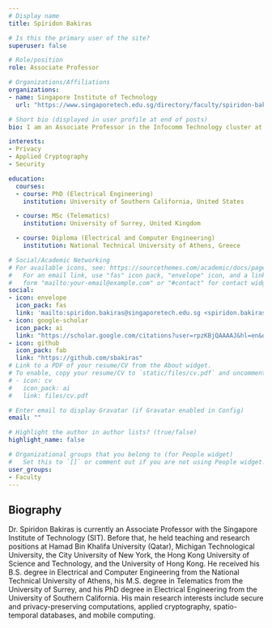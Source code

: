 ```yaml
---
# Display name
title: Spiridon Bakiras

# Is this the primary user of the site?
superuser: false

# Role/position
role: Associate Professor

# Organizations/Affiliations
organizations:
- name: Singapore Institute of Technology
  url: "https://www.singaporetech.edu.sg/directory/faculty/spiridon-bakiras"

# Short bio (displayed in user profile at end of posts) 
bio: I am an Associate Professor in the Infocomm Technology cluster at Singapore Institute of Technology. Before that, I held teaching and research positions at Hamad Bin Khalifa University (Qatar), Michigan Technological University, the City University of New York, the Hong Kong University of Science and Technology, and the University of Hong Kong. I received my B.S. degree in Electrical and Computer Engineering from the National Technical University of Athens, my M.S. degree in Telematics from the University of Surrey, and my PhD degree in Electrical Engineering from the University of Southern California. My main research interests include secure and privacy-preserving computations, applied cryptography, spatio-temporal databases, and mobile computing.

interests:
- Privacy
- Applied Cryptography
- Security

education:
  courses:
  - course: PhD (Electrical Engineering)
    institution: University of Southern California, United States

  - course: MSc (Telematics)
    institution: University of Surrey, United Kingdom

  - course: Diploma (Electrical and Computer Engineering)
    institution: National Technical University of Athens, Greece

# Social/Academic Networking
# For available icons, see: https://sourcethemes.com/academic/docs/page-builder/#icons
#   For an email link, use "fas" icon pack, "envelope" icon, and a link in the
#   form "mailto:your-email@example.com" or "#contact" for contact widget.
social:
- icon: envelope
  icon_pack: fas
  link: 'mailto:spiridon.bakiras@singaporetech.edu.sg <spiridon.bakiras@singaporetech.edu.sg'
- icon: google-scholar
  icon_pack: ai
  link: "https://scholar.google.com/citations?user=rpzKBjQAAAAJ&hl=en&oi=ao"
- icon: github
  icon_pack: fab
  link: "https://github.com/sbakiras"
# Link to a PDF of your resume/CV from the About widget.
# To enable, copy your resume/CV to `static/files/cv.pdf` and uncomment the lines below.
# - icon: cv
#   icon_pack: ai
#   link: files/cv.pdf

# Enter email to display Gravatar (if Gravatar enabled in Config)
email: ""

# Highlight the author in author lists? (true/false)
highlight_name: false

# Organizational groups that you belong to (for People widget)
#   Set this to `[]` or comment out if you are not using People widget.
user_groups:
- Faculty
---
```


## <span style="font-size: 1.25rem  ;">**Biography**</span>

<span style="font-size: 0.9rem  ;">Dr. Spiridon Bakiras is currently an Associate Professor with the Singapore Institute of Technology (SIT). Before that, he held teaching and research positions at Hamad Bin Khalifa University (Qatar), Michigan Technological University, the City University of New York, the Hong Kong University of Science and Technology, and the University of Hong Kong. He received his B.S. degree in Electrical and Computer Engineering from the National Technical University of Athens, his M.S. degree in Telematics from the University of Surrey, and his PhD degree in Electrical Engineering from the University of Southern California. His main research interests include secure and privacy-preserving computations, applied cryptography, spatio-temporal databases, and mobile computing.</span>